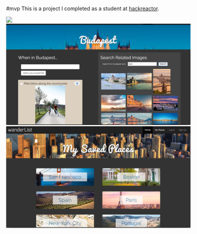 #mvp
This is a project I completed as a student at [hackreactor](http://hackreactor.com).

<img src="screenshots/screenshot.png" width="500">

<img src="screenshots/screenshot_dest.png" width="500">

<img src="screenshots/screenshot_places.png" width="500">